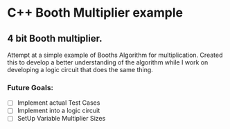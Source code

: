 # C++ Booth Multiplier example
## 4 bit Booth multiplier.
Attempt at a simple example of Booths Algorithm for multiplication. Created this to develop a better understanding of the algorithm while I work on developing a logic circuit that does the same thing.
### Future Goals:
- [ ] Implement actual Test Cases
- [ ] Implement into a logic circuit 
- [ ] SetUp Variable Multiplier Sizes
